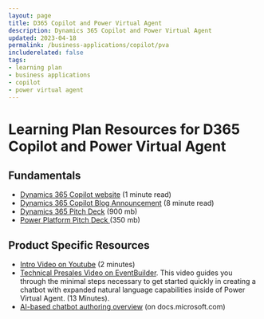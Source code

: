 ```yaml
---
layout: page
title: D365 Copilot and Power Virtual Agent
description: Dynamics 365 Copilot and Power Virtual Agent
updated: 2023-04-18
permalink: /business-applications/copilot/pva
includerelated: false
tags:
- learning plan
- business applications
- copilot
- power virtual agent
---
```


# Learning Plan Resources for D365 Copilot and Power Virtual Agent

## **Fundamentals** 

* <a href="https://www.microsoft.com/en-us/ai/dynamics-365-ai" target="_blank">Dynamics 365 Copilot website<a/> (1 minute read)
* <a href="https://cloudblogs.microsoft.com/dynamics365/bdm/2023/03/06/introducing-microsoft-dynamics-365-copilot-bringing-next-generation-ai-to-every-line-of-business" target="_blank">Dynamics 365 Copilot Blog Announcement<a/> (8 minute read)
* <a href="https://transform.microsoft.com/download?assetname=assets/Business%20Applications%20AI%20Seller%20Pitch%20Deck.pptx&download=1/" target="_blank">Dynamics 365 Pitch Deck<a/> (900 mb)
* <a href="https://transform.microsoft.com/modernwork/download?assetname=assets%2FLow%20Code%20%2B%20AI%20Pitch%20Deck.pptx&download=1" target="_blank">Power Platform Pitch Deck <a/> (350 mb)
  
## **Product Specific Resources** 

* <a href="https://www.youtube.com/watch?v=dh-LeowOV-E" target="_blank">Intro Video on Youtube</a> (2 minutes)
* <a href="https://msuspartners.eventbuilder.com/event/72198?source=D365Copilot" target="_blank"> Technical Presales Video on EventBuilder</a>. This video guides you through the minimal steps necessary to get started quickly in creating a chatbot with expanded natural language capabilities inside of Power Virtual Agent. (13 Minutes).
* <a href="https://learn.microsoft.com/en-us/power-virtual-agents/nlu-gpt-overview" target="_blank"> AI-based chatbot authoring overview</a> (on docs.microsoft.com)
